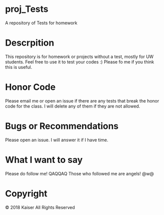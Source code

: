 # proj_Tests
A repository of Tests for homework

Descrpition
=============
This repository is for homework or projects without a test, mostly for UW students.
Feel free to use it to test your codes :)
Please fo me if you think this is useful.

Honor Code
=============
Please email me or open an issue if there are any tests that break the honor code for the class. 
I will delete any of them if they are not allowed.

Bugs or Recommendations
=============
Please open an issue. I will answer it if I have time.

What I want to say
=============
Please do follow me! QAQQAQ
Those who followed me are angels! @w@

Copyright
=============
© 2018 Kaiser All Rights Reserved
